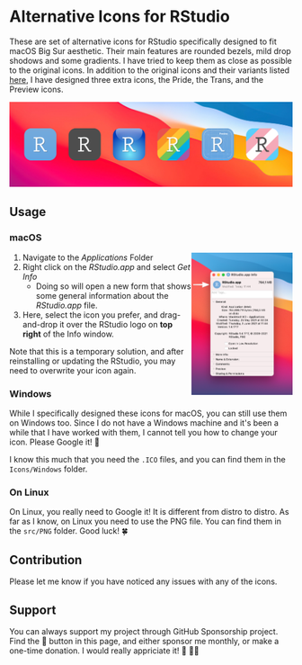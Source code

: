 # Alternative Icons for RStudio

These are set of alternative icons for RStudio specifically designed to fit macOS Big Sur aesthetic. Their main features are rounded bezels, mild drop shodows and some gradients. I have tried to keep them as close as possible to the original icons. In addition to the original icons and their variants listed [here](https://www.rstudio.com/about/logos/), I have designed three extra icons, the Pride, the Trans, and the Preview icons.

<img src="img/all-icons.png"/>

## Usage

### macOS

<img src="img/screenshot.png" width="180" align="right"/>

1. Navigate to the *Applications* Folder
2. Right click on the *RStudio.app* and select *Get Info*
	- Doing so will open a new form that shows some general information about the *RStudio.app* file.
4. Here, select the icon you prefer, and drag-and-drop it over the RStudio logo on **top right** of the Info window.

Note that this is a temporary solution, and after reinstalling or updating the RStudio, you may need to overwrite your icon again.

### Windows

While I specifically designed these icons for macOS, you can still use them on Windows too. Since I do not have a Windows machine and it's been a while that I have worked with them, I cannot tell you how to change your icon. Please Google it! 🔎 

I know this much that you need the `.ICO` files, and you can find them in the `Icons/Windows` folder.

### On Linux

On Linux, you really need to Google it! It is different from distro to distro. As far as I know, on Linux you need to use the PNG file. You can find them in the `src/PNG` folder. Good luck! 🍀

## Contribution

Please let me know if you have noticed any issues with any of the icons. 

## Support

You can always support my project through GitHub Sponsorship project. Find the 💖 button in this page, and either sponsor me monthly, or make a one-time donation. I would really appriciate it! 🙂 🙏🏼
